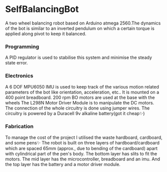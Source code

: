 # SelfBalancingBot

A two wheel balancing robot based on Arduino atmega 2560.The dynamics of the bot is similar to an inverted pendulum on which a certain torque is applied along pivot to keep it balanced.

### Programming
A PID regulator is used to stabilise this system and minimise the steady state error.

### Electronics
A 6 DOF MPU6050 IMU is used to keep track of the various motion related parameters of the bot like orientation, acceleration, etc.. It is mounted on a 400 point breadboard.
200 rpm BO motors are used at the base with the wheels
The L298N Motor Driver Module is to manipulate the DC motors.
The connection of the whole circuitry is done using jumper wires.
The circuitry is powered by a Duracell 9v alkaline battery(got it cheap✨)

### Fabrication
To manage the cost of the project I utilised the waste hardboard, cardboard, and some pens✨
The robot is built on three layers of hardboard/cardboard which are spaced 65mm (approx., due to bending of the cardboard) apart with cylindrical part of the pen's body.
The bottom layer has slits to fit the motors. The mid layer has the microcontroller, breadboard and an imu. And the top layer has the battery and a motor driver module.
